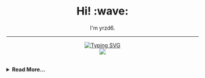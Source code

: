 <h1 align='center'> Hi! :wave:</h1>
<p align='center'>
I'm yrzd6.
</p>

-----

<p align=center>
    <a href="https://git.io/typing-svg"><img src="https://readme-typing-svg.demolab.com?font=Fira+Code&weight=500&size=24&letterSpacing=-0.6px&duration=3400&pause=1000&color=000000&center=false%C2%A0%C2%A0%E5%81%87&vCenter=false%C2%A0%C2%A0%E5%81%87&repeat=true%C2%A0%C2%A0%E7%9C%9F&random=false%C2%A0%C2%A0%E5%81%87&width=300&lines=%E3%80%80Technology+Stack" alt="Typing SVG" /></a>
    <br>
    <a href="https://skillicons.dev">
        <img src="https://skillicons.dev/icons?i=py,js,html,css,cpp,test,vscode,github,pycharm&perline=5" />
    </a>
</p>

<br>

<details>
<summary><strong>Read More...</strong></summary>
<br>

### My Personal Data

<p align = "center">
  <img src = "https://github-readme-stats.vercel.app/api?username=yrzd6&show_icons=true&theme=tokyonight&line_height=27">
  <img src = "https://github-readme-stats.vercel.app/api/top-langs/?username=yrzd6&theme=tokyonight">
</p>

</details>
